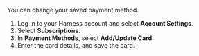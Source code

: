 You can change your saved payment method.

1. Log in to your Harness account and select **Account Settings**.
2. Select **Subscriptions**.
3. In **Payment Methods**, select **Add/Update Card**.
4. Enter the card details, and save the card.
